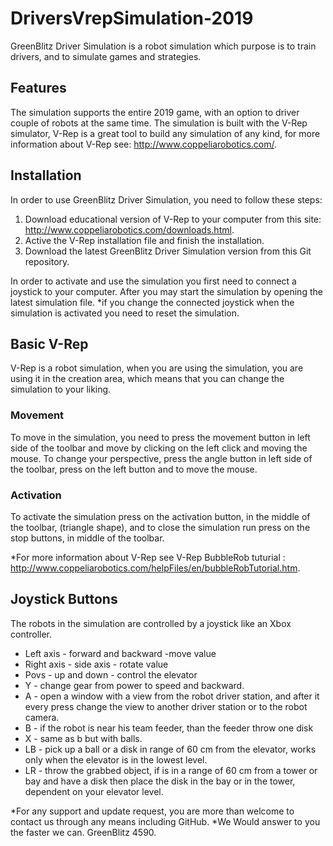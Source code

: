 # DriversVrepSimulation-2019

GreenBlitz Driver Simulation is a robot simulation which purpose is to train drivers, and to simulate games and strategies.

## Features

The simulation supports the entire 2019 game, with an option to driver couple of robots at the same time.
The simulation is built with the V-Rep simulator, V-Rep is a great tool to build any simulation of any kind, for more information about V-Rep see: http://www.coppeliarobotics.com/.

## Installation

In order to use GreenBlitz Driver Simulation, you need to follow these steps:

1. Download educational version of V-Rep to your computer from this site: http://www.coppeliarobotics.com/downloads.html.
2. Active the V-Rep installation file and finish the installation.
3. Download the latest GreenBlitz Driver Simulation version from this Git repository.

In order to activate and use the simulation you first need to connect a joystick to your computer.
After you may start the simulation by opening the latest simulation file.
*if you change the connected joystick when the simulation is activated you need to reset the simulation.

## Basic V-Rep 

V-Rep is a robot simulation, when you are using the simulation, you are using it in the creation area, which means that you can change the simulation to your liking.

### Movement

To move in the simulation, you need to press the movement button in left side of the toolbar and move by clicking on the left click and moving the mouse.
To change your perspective, press the angle button in left side of the toolbar, press on the left button and to move the mouse.

### Activation

To activate the simulation press on the activation button, in the middle of the toolbar, (triangle shape), and to close the simulation run press on the stop buttons, in middle of the toolbar.

*For more information about V-Rep see V-Rep BubbleRob tuturial : http://www.coppeliarobotics.com/helpFiles/en/bubbleRobTutorial.htm.

## Joystick Buttons

The robots in the simulation are controlled by a joystick like an Xbox controller.
- Left axis - forward and backward -move value
- Right axis - side axis - rotate value
- Povs - up and down - control the elevator
- Y - change gear from power to speed and backward.
- A - open a window with a view from the robot driver station, and after it every press change the view to another driver station or to the robot camera.
- B - if the robot is near his team feeder, than the feeder throw one disk
- X - same as b but with balls.
- LB - pick up a ball or a disk in range of 60 cm from the elevator, works only when the elevator is in the lowest level.
- LR - throw the grabbed object, if is in a range of 60 cm from a tower or bay and have a disk then place the disk in the bay or in the tower, dependent on your elevator level.

*For any support and update request, you are more than welcome to contact us through any means including GitHub.
*We Would answer to you the faster we can.
GreenBlitz 4590.
